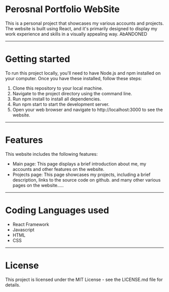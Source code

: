 # Perosnal Portfolio WebSite

This is a personal project that showcases my various accounts and projects. The website is built using React, and it's primarily designed to display my work experience and skills in a visually appealing way.
AbANDONED

-------
# Getting started

To run this project locally, you'll need to have Node.js and npm installed on your computer. Once you have these installed, follow these steps:

1. Clone this repository to your local machine.
2. Navigate to the project directory using the command line.
3. Run npm install to install all dependencies.
4. Run npm start to start the development server.
5. Open your web browser and navigate to http://localhost:3000 to see the website.
-----

# Features

This website includes the following features:

- Main page: This page displays a brief introduction about me, my accounts and other features on the website.
- Projects page: This page showcases my projects, including a brief description, links to the source code on github.
and many other various pages on the website.....

-----

# Coding Languages used

- React Framework
- Javascript
- HTML
- CSS

--------

# License

This project is licensed under the MIT License - see the LICENSE.md file for details.

